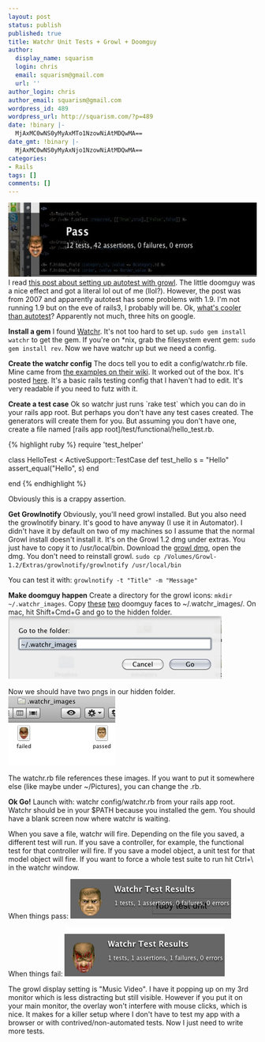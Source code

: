 ```yaml
---
layout: post
status: publish
published: true
title: Watchr Unit Tests + Growl + Doomguy
author:
  display_name: squarism
  login: chris
  email: squarism@gmail.com
  url: ''
author_login: chris
author_email: squarism@gmail.com
wordpress_id: 489
wordpress_url: http://squarism.com/?p=489
date: !binary |-
  MjAxMC0wNS0yMyAxMTo1NzowNiAtMDQwMA==
date_gmt: !binary |-
  MjAxMC0wNS0yMyAxNjo1NzowNiAtMDQwMA==
categories:
- Rails
tags: []
comments: []
---
```

<p><img src="/uploads/2010/05/doomguy_passed-580x150.jpg" alt="" title="doomguy_passed" width="580" height="150" class="aligncenter size-large wp-image-496" />
I read <a href="http://szeryf.wordpress.com/2007/07/30/way-beyond-cool-autotest-growl-doomguy/">this post about setting up autotest with growl</a>.  The little doomguy was a nice effect and got a literal lol out of me (llol?).  However, the post was from 2007 and apparently autotest has some problems with 1.9.  I'm not running 1.9 but on the eve of rails3, I probably will be.  Ok, <a href="http://www.google.com/search?hl=en&source=hp&q=%22better+than+autotest%22&aq=f&aqi=&aql=f&oq=&gs_rfai=">what's cooler than autotest</a>?  Apparently not much, three hits on google.</p>
<p><strong>Install a gem</strong>
I found <a href="http://github.com/mynyml/watchr">Watchr</a>.  It's not too hard to set up.  <code>sudo gem install watchr</code> to get the gem.  If you're on *nix, grab the filesystem event gem: <code>sudo gem install rev</code>.  Now we have watchr up but we need a config.</p>
<p><strong>Create the watchr config</strong>
The docs tell you to edit a config/watchr.rb file.  Mine came from <a href="http://wiki.github.com/mynyml/watchr/prepackaged-scripts">the examples on their wiki</a>.  It worked out of the box.  It's posted <a href="http://squarism.com/files/watchr_doom/watchr.rb">here</a>.  It's a basic rails testing config that I haven't had to edit.  It's very readable if you need to futz with it.</p>
<p><strong>Create a test case</strong>
Ok so watchr just runs `rake test` which you can do in your rails app root.  But perhaps you don't have any test cases created.  The generators will create them for you.  But assuming you don't have one, create a file named [rails app root]/test/functional/hello_test.rb.</p>
{% highlight ruby %}
require 'test_helper'</p>
<p>class HelloTest < ActiveSupport::TestCase
  def test_hello
    s = "Hello"
    assert_equal("Hello", s)
  end</p>
<p>end
{% endhighlight %}
</p>

<p>Obviously this is a crappy assertion.</p>
<p><strong>Get Growlnotify</strong>
Obviously, you'll need growl installed.  But you also need the growlnotify binary.  It's good to have anyway (I use it in Automator).  I didn't have it by default on two of my machines so I assume that the normal Growl install doesn't install it.  It's on the Growl 1.2 dmg under extras.  You just have to copy it to /usr/local/bin.  Download the <a href="http://growl.info/">growl dmg</a>, open the dmg.  You don't need to reinstall growl.
<code>sudo cp /Volumes/Growl-1.2/Extras/growlnotify/growlnotify /usr/local/bin</code></p>
<p>You can test it with:
<code>growlnotify -t "Title" -m "Message"</code></p>
<p><strong>Make doomguy happen</strong>
Create a directory for the growl icons: <code>mkdir ~/.watchr_images</code>.
Copy <a href="http://squarism.com/files/watchr_doom/failed.png">these</a> <a href="http://squarism.com/files/watchr_doom/passed.png">two</a> doomguy faces to ~/.watchr_images/.  On mac, hit Shift+Cmd+G and go to the hidden folder.
<img src="/uploads/2010/05/doomguy_go.png" alt="" title="doomguy_go" width="433" height="127" class="aligncenter size-full wp-image-490" /></p>
<p>Now we should have two pngs in our hidden folder.
<img src="/uploads/2010/05/doomguy_pngs.png" alt="" title="doomguy_pngs" width="217" height="141" class="aligncenter size-full wp-image-491" /></p>
<p>The watchr.rb file references these images.  If you want to put it somewhere else (like maybe under ~/Pictures), you can change the .rb.</p>
<p><strong>Ok Go!</strong>
Launch with: watchr config/watchr.rb from your rails app root.  Watchr should be in your $PATH because you installed the gem.  You should have a blank screen now where watchr is waiting.</p>
<p>When you save a file, watchr will fire.  Depending on the file you saved, a different test will run.  If you save a controller, for example, the functional test for that controller will fire.  If you save a model object, a unit test for that model object will fire.  If you want to force a whole test suite to run hit Ctrl+\ in the watchr window.</p>
<p>When things pass:
<img src="/uploads/2010/05/watchr_growl_overlay.png" alt="" title="watchr_growl_overlay" width="326" height="81" class="aligncenter size-full wp-image-492" /></p>
<p>When things fail:
<img src="/uploads/2010/05/watchr_growl_overlay_fail.png" alt="" title="watchr_growl_overlay_fail" width="325" height="100" class="aligncenter size-full wp-image-493" /></p>
<p>The growl display setting is "Music Video".  I have it popping up on my 3rd monitor which is less distracting but still visible.  However if you put it on your main monitor, the overlay won't interfere with mouse clicks, which is nice.  It makes for a killer setup where I don't have to test my app with a browser or with contrived/non-automated tests.  Now I just need to write more tests.</p>

